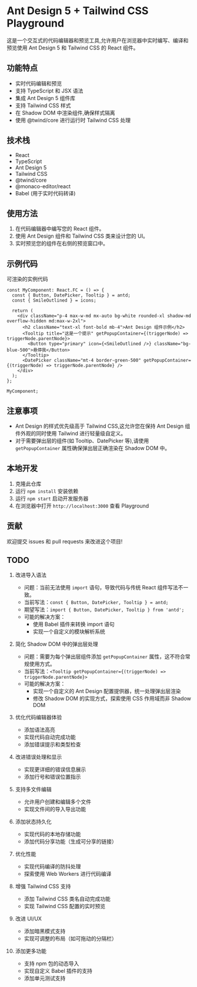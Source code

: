# Ant Design 5 + Tailwind CSS Playground

这是一个交互式的代码编辑器和预览工具,允许用户在浏览器中实时编写、编译和预览使用 Ant Design 5 和 Tailwind CSS 的 React 组件。

## 功能特点

- 实时代码编辑和预览
- 支持 TypeScript 和 JSX 语法
- 集成 Ant Design 5 组件库
- 支持 Tailwind CSS 样式
- 在 Shadow DOM 中渲染组件,确保样式隔离
- 使用 @twind/core 进行运行时 Tailwind CSS 处理

## 技术栈

- React
- TypeScript
- Ant Design 5
- Tailwind CSS
- @twind/core
- @monaco-editor/react
- Babel (用于实时代码转译)

## 使用方法

1. 在代码编辑器中编写您的 React 组件。
2. 使用 Ant Design 组件和 Tailwind CSS 类来设计您的 UI。
3. 实时预览您的组件在右侧的预览窗口中。

## 示例代码
可渲染的实例代码

```tsx
const MyComponent: React.FC = () => {
  const { Button, DatePicker, Tooltip } = antd;
  const { SmileOutlined } = icons;

  return (
    <div className="p-4 max-w-md mx-auto bg-white rounded-xl shadow-md overflow-hidden md:max-w-2xl">
      <h2 className="text-xl font-bold mb-4">Ant Design 组件示例</h2>
      <Tooltip title="这是一个提示" getPopupContainer={(triggerNode) => triggerNode.parentNode}>
        <Button type="primary" icon={<SmileOutlined />} className="bg-blue-500">悬停我</Button>
      </Tooltip>
      <DatePicker className="mt-4 border-green-500" getPopupContainer={(triggerNode) => triggerNode.parentNode} />
    </div>
  );
};

MyComponent;
```

## 注意事项

- Ant Design 的样式优先级高于 Tailwind CSS,这允许您在保持 Ant Design 组件外观的同时使用 Tailwind 进行轻量级自定义。
- 对于需要弹出层的组件(如 Tooltip、DatePicker 等),请使用 `getPopupContainer` 属性确保弹出层正确渲染在 Shadow DOM 中。

## 本地开发

1. 克隆此仓库
2. 运行 `npm install` 安装依赖
3. 运行 `npm start` 启动开发服务器
4. 在浏览器中打开 `http://localhost:3000` 查看 Playground

## 贡献

欢迎提交 issues 和 pull requests 来改进这个项目!

## TODO

1. 改进导入语法
   - 问题：当前无法使用 `import` 语句，导致代码与传统 React 组件写法不一致。
   - 当前写法：`const { Button, DatePicker, Tooltip } = antd;`
   - 期望写法：`import { Button, DatePicker, Tooltip } from 'antd';`
   - 可能的解决方案：
     - 使用 Babel 插件来转换 import 语句
     - 实现一个自定义的模块解析系统

2. 简化 Shadow DOM 中的弹出层处理
   - 问题：需要为每个弹出层组件添加 `getPopupContainer` 属性，这不符合常规使用方式。
   - 当前写法：`<Tooltip getPopupContainer={(triggerNode) => triggerNode.parentNode}>`
   - 可能的解决方案：
     - 实现一个自定义的 Ant Design 配置提供器，统一处理弹出层渲染
     - 修改 Shadow DOM 的实现方式，探索使用 CSS 作用域而非 Shadow DOM

3. 优化代码编辑器体验
   - 添加语法高亮
   - 实现代码自动完成功能
   - 添加错误提示和类型检查

4. 改进错误处理和显示
   - 实现更详细的错误信息展示
   - 添加行号和错误位置指示

5. 支持多文件编辑
   - 允许用户创建和编辑多个文件
   - 实现文件间的导入导出功能

6. 添加状态持久化
   - 实现代码的本地存储功能
   - 添加代码分享功能（生成可分享的链接）

7. 优化性能
   - 实现代码编译的防抖处理
   - 探索使用 Web Workers 进行代码编译

8. 增强 Tailwind CSS 支持
   - 添加 Tailwind CSS 类名自动完成功能
   - 实现 Tailwind CSS 配置的实时预览

9. 改进 UI/UX
   - 添加暗黑模式支持
   - 实现可调整的布局（如可拖动的分隔栏）

10. 添加更多功能
    - 支持 npm 包的动态导入
    - 实现自定义 Babel 插件的支持
    - 添加单元测试支持